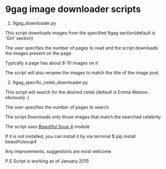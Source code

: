 9gag image downloader scripts
====

1. 9gag_downloader.py

This script downloads images from the specified 9gag section(default is 'Girl' section)

The user specifies the number of pages to read and the script downloads the images present on the page

Typically a page has about 8-10 images on it

The script will also rename the images to match the title of the image post

2. 9gag_specific_celeb_downloader.py

This script will search for the desired celeb (default is Emma Watson.. obviously :)

The user specifies the number of pages to search 

The script Downloads only those images that match the searched celebrity



The script uses [Beautiful Soup 4](http://www.crummy.com/software/BeautifulSoup/bs4/doc/#) module

If it is not installed, you can install it by via terminal
$ pip install beautifulsoup4

Any improvements, suggestions are most welcome

P.S Script is working as of January 2015



